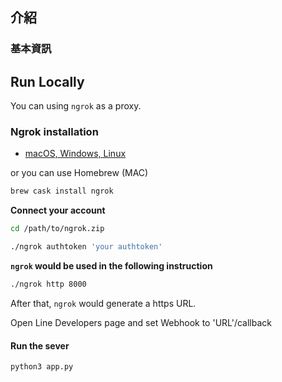## 介紹
### 基本資訊


## Run Locally
You can using `ngrok` as a proxy.

### Ngrok installation
* [ macOS, Windows, Linux](https://ngrok.com/download)

or you can use Homebrew (MAC)
```sh
brew cask install ngrok
```

**Connect your account**
```sh
cd /path/to/ngrok.zip

./ngrok authtoken 'your authtoken'
```


**`ngrok` would be used in the following instruction**

```sh
./ngrok http 8000
```

After that, `ngrok` would generate a https URL.

Open Line Developers page and set Webhook to 'URL'/callback 

#### Run the sever

```sh
python3 app.py
```
